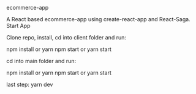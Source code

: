 ecommerce-app

A React based ecommerce-app using create-react-app and React-Saga.
Start App

Clone repo, install, cd into client folder and run:

npm install or yarn
npm start or yarn start

cd into main folder and run:

npm install or yarn
npm start or yarn start

last step: yarn dev
